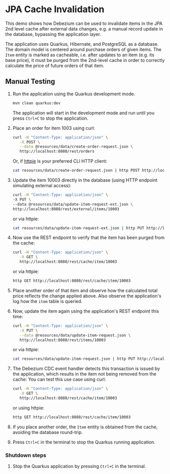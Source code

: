 # JPA Cache Invalidation

This demo shows how Debezium can be used to invalidate items in the JPA 2nd level cache after external data changes,
e.g. a manual record update in the database, bypassing the application layer.

The application uses Quarkus, Hibernate, and PostgreSQL as a database.
The domain model is centered around purchase orders of given items.
The `Item` entity is marked as cacheable, i.e. after updates to an item (e.g. its base price),
it must be purged from the 2nd-level cache in order to correctly calculate the price of future orders of that item.

## Manual Testing
1. Run the application using the Quarkus development mode.
   ```bash
   mvn clean quarkus:dev
   ``` 
   The application will start in the development mode and run until you press `Ctrl+C` to stop the application.

2. Place an order for item 1003 using curl:
   ```bash
   curl -H "Content-Type: application/json" \
      -X POST \
      --data @resources/data/create-order-request.json \
      http://localhost:8080/rest/orders   
   ```
   Or, if [httpie](https://httpie.org/) is your preferred CLI HTTP client:
   ```bash
   cat resources/data/create-order-request.json | http POST http://localhost:8080/rest/orders
   ```

3. Update the item 10003 directly in the database (using HTTP endpoint simulating external access):
      ```bash
   curl -H "Content-Type: application/json" \
      -X PUT \
      --data @resources/data/update-item-request-ext.json \
      http://localhost:8080/rest/external/items/10003
   ```
   or via httpie:
   ```bash
   cat resources/data/update-item-request-ext.json | http PUT http://localhost:8080/rest/external/items/10003
   ```

5. Now use the REST endpoint to verify that the item has been purged from the cache:
   ```bash
   curl -H "Content-Type: application/json" \
      -X GET \
      http://localhost:8080/rest/cache/item/10003
   ```
   or via httpie:
   ```bash
   http GET http://localhost:8080/rest/cache/item/10003
   ```

6. Place another order of that item and observe how the calculated total price reflects the change applied above.
   Also observe the application's log how the `item` table is queried.

7. Now, update the item again using the application's REST endpoint this time:
   ```bash
   curl -H "Content-Type: application/json" \
      -X PUT \
      --data @resources/data/update-item-request.json \
      http://localhost:8080/rest/items/10003
   ```
   or via httpie:
   ```bash
   cat resources/data/update-item-request.json | http PUT http://localhost:8080/rest/items/10003
   ```

8. The Debezium CDC event handler detects this transaction is issued by the application, which results in the item not being removed from the cache:
   You can test this use case using curl:
   ```bash
   curl -H "Content-Type: application/json" \
      -X GET \
      http://localhost:8080/rest/cache/item/10003
   ```
   or using httpie:
   ```bash
   http GET http://localhost:8080/rest/cache/item/10003
   ```

9. If you place another order, the `Item` entity is obtained from the cache, avoiding the database round-trip.

10. Press `Ctrl+C` in the terminal to stop the Quarkus running application.


### Shutdown steps

1. Stop the Quarkus application by pressing `Ctrl+C` in the terminal.